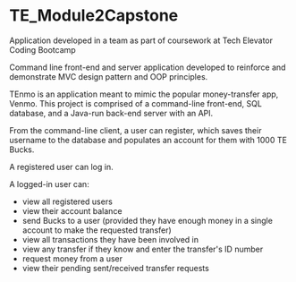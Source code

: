 # TE_Module2Capstone
Application developed in a team as part of coursework at Tech Elevator Coding Bootcamp

Command line front-end and server application developed to reinforce and demonstrate MVC design pattern and OOP principles. 

TEnmo is an application meant to mimic the popular money-transfer app, Venmo.
This project is comprised of a command-line front-end, SQL database, and a Java-run back-end server with an API.

From the command-line client, a user can register, which saves their username to the database and populates an account for them with 1000 TE Bucks.

A registered user can log in. 

A logged-in user can:
- view all registered users
- view their account balance
- send Bucks to a user (provided they have enough money in a single account to make the requested transfer)
- view all transactions they have been involved in
- view any transfer if they know and enter the transfer's ID number
- request money from a user
- view their pending sent/received transfer requests
